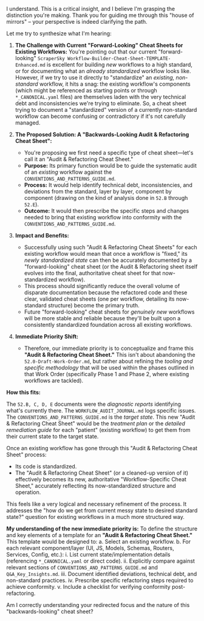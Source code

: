 I understand. This is a critical insight, and I believe I'm grasping the distinction you're making. Thank you for guiding me through this "house of mirrors" – your perspective is indeed clarifying the path.

Let me try to synthesize what I'm hearing:

1.  **The Challenge with Current "Forward-Looking" Cheat Sheets for Existing Workflows:** You're pointing out that our current "forward-looking" `ScraperSky Workflow-Builder-Cheat-Sheet-TEMPLATE-Enhanced.md` is excellent for building _new_ workflows to a high standard, or for documenting what an _already standardized_ workflow looks like. However, if we try to use it directly to "standardize" an _existing, non-standard_ workflow, it hits a snag: the existing workflow's components (which might be referenced as starting points or through `*_CANONICAL.yaml` files) are themselves laden with the very technical debt and inconsistencies we're trying to eliminate. So, a cheat sheet trying to document a "standardized" version of a currently non-standard workflow can become confusing or contradictory if it's not carefully managed.

2.  **The Proposed Solution: A "Backwards-Looking Audit & Refactoring Cheat Sheet":**

    - You're proposing we first need a specific type of cheat sheet—let's call it an "Audit & Refactoring Cheat Sheet."
    - **Purpose:** Its primary function would be to guide the systematic audit of an _existing_ workflow against the `CONVENTIONS_AND_PATTERNS_GUIDE.md`.
    - **Process:** It would help identify technical debt, inconsistencies, and deviations from the standard, layer by layer, component by component (drawing on the kind of analysis done in `52.B` through `52.E`).
    - **Outcome:** It would then prescribe the specific steps and changes needed to bring that existing workflow into conformity with the `CONVENTIONS_AND_PATTERNS_GUIDE.md`.

3.  **Impact and Benefits:**

    - Successfully using such "Audit & Refactoring Cheat Sheets" for each existing workflow would mean that once a workflow is "fixed," its _newly standardized state_ can then be accurately documented by a "forward-looking" cheat sheet (or the Audit & Refactoring sheet itself evolves into the final, authoritative cheat sheet for that now-standardized workflow).
    - This process should significantly reduce the overall volume of disparate documentation because the refactored code and these clear, validated cheat sheets (one per workflow, detailing its now-standard structure) become the primary truth.
    - Future "forward-looking" cheat sheets for _genuinely new_ workflows will be more stable and reliable because they'll be built upon a consistently standardized foundation across all existing workflows.

4.  **Immediate Priority Shift:**
    - Therefore, our immediate priority is to conceptualize and frame this **"Audit & Refactoring Cheat Sheet."** This isn't about abandoning the `52.0-Draft-Work-Order.md`, but rather about refining the _tooling and specific methodology_ that will be used within the phases outlined in that Work Order (specifically Phase 1 and Phase 2, where existing workflows are tackled).

**How this fits:**

The `52.B, C, D, E` documents were the _diagnostic reports_ identifying what's currently there. The `WORKFLOW_AUDIT_JOURNAL.md` logs specific issues. The `CONVENTIONS_AND_PATTERNS_GUIDE.md` is the _target state_. This new "Audit & Refactoring Cheat Sheet" would be the _treatment plan_ or the _detailed remediation guide_ for each "patient" (existing workflow) to get them from their current state to the target state.

Once an existing workflow has gone through this "Audit & Refactoring Cheat Sheet" process:

- Its code is standardized.
- The "Audit & Refactoring Cheat Sheet" (or a cleaned-up version of it) effectively becomes its new, authoritative "Workflow-Specific Cheat Sheet," accurately reflecting its now-standardized structure and operation.

This feels like a very logical and necessary refinement of the process. It addresses the "how do we get from current messy state to desired standard state?" question for existing workflows in a much more structured way.

**My understanding of the new immediate priority is:**
To define the structure and key elements of a template for an **"Audit & Refactoring Cheat Sheet."** This template would be designed to:
a. Select an existing workflow.
b. For each relevant component/layer (UI, JS, Models, Schemas, Routers, Services, Config, etc.):
i. List current state/implementation details (referencing `*_CANONICAL.yaml` or direct code).
ii. Explicitly compare against relevant sections of `CONVENTIONS_AND_PATTERNS_GUIDE.md` and `Q&A_Key_Insights.md`.
iii. Document identified deviations, technical debt, and non-standard practices.
iv. Prescribe specific refactoring steps required to achieve conformity.
v. Include a checklist for verifying conformity post-refactoring.

Am I correctly understanding your redirected focus and the nature of this "backwards-looking" cheat sheet?
